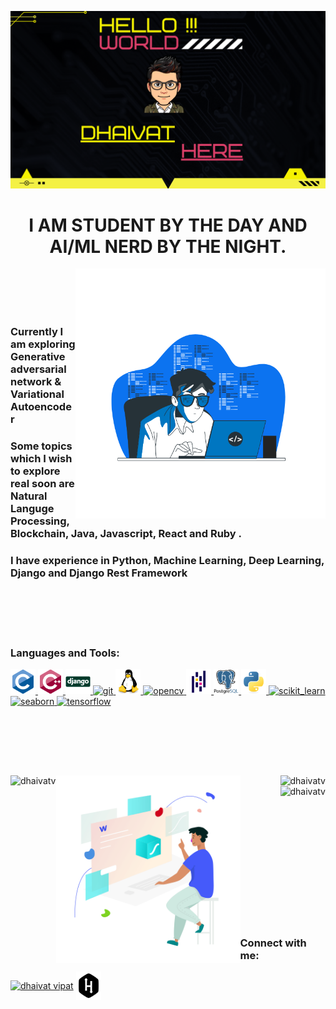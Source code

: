 ![MasterHead](https://github.com/DhaivatV/DhaivatV/blob/main/Screenshot%20from%202021-12-11%2005-20-45.png) 

<h1 align="center">I AM STUDENT BY THE DAY AND AI/ML NERD BY THE NIGHT.</h3>

<img align="right" alt="coding" width=400 src="https://github.com/DhaivatV/DhaivatV/blob/main/coding.gif">
<br></br>
<br></br>

<h3>Currently I am exploring Generative adversarial network & Variational Autoencoder</h3>
<h3>Some topics which I wish to explore real soon are Natural Languge  Processing, Blockchain, Java, Javascript, React and Ruby . </h3>
<h3>I have experience in  Python, Machine Learning, Deep Learning, Django and Django Rest Framework</h3>
<br></br>
<br></br>
<h3 align="left">Languages and Tools:</h3>
<p align="left"> <a href="https://www.cprogramming.com/" target="_blank" rel="noreferrer"> <img src="https://raw.githubusercontent.com/devicons/devicon/master/icons/c/c-original.svg" alt="c" width="40" height="40"/> </a> <a href="https://www.w3schools.com/cpp/" target="_blank" rel="noreferrer"> <img src="https://raw.githubusercontent.com/devicons/devicon/master/icons/cplusplus/cplusplus-original.svg" alt="cplusplus" width="40" height="40"/> </a> <a href="https://www.djangoproject.com/" target="_blank" rel="noreferrer"> <img src="https://raw.githubusercontent.com/devicons/devicon/master/icons/django/django-original.svg" alt="django" width="40" height="40"/> </a> <a href="https://git-scm.com/" target="_blank" rel="noreferrer"> <img src="https://www.vectorlogo.zone/logos/git-scm/git-scm-icon.svg" alt="git" width="40" height="40"/> </a> <a href="https://www.linux.org/" target="_blank" rel="noreferrer"> <img src="https://raw.githubusercontent.com/devicons/devicon/master/icons/linux/linux-original.svg" alt="linux" width="40" height="40"/> </a> <a href="https://opencv.org/" target="_blank" rel="noreferrer"> <img src="https://www.vectorlogo.zone/logos/opencv/opencv-icon.svg" alt="opencv" width="40" height="40"/> </a> <a href="https://pandas.pydata.org/" target="_blank" rel="noreferrer"> <img src="https://raw.githubusercontent.com/devicons/devicon/2ae2a900d2f041da66e950e4d48052658d850630/icons/pandas/pandas-original.svg" alt="pandas" width="40" height="40"/> </a> <a href="https://www.postgresql.org" target="_blank" rel="noreferrer"> <img src="https://raw.githubusercontent.com/devicons/devicon/master/icons/postgresql/postgresql-original-wordmark.svg" alt="postgresql" width="40" height="40"/> </a> <a href="https://www.python.org" target="_blank" rel="noreferrer"> <img src="https://raw.githubusercontent.com/devicons/devicon/master/icons/python/python-original.svg" alt="python" width="40" height="40"/> </a> <a href="https://scikit-learn.org/" target="_blank" rel="noreferrer"> <img src="https://upload.wikimedia.org/wikipedia/commons/0/05/Scikit_learn_logo_small.svg" alt="scikit_learn" width="40" height="40"/> </a> <a href="https://seaborn.pydata.org/" target="_blank" rel="noreferrer"> <img src="https://seaborn.pydata.org/_images/logo-mark-lightbg.svg" alt="seaborn" width="40" height="40"/> </a> <a href="https://www.tensorflow.org" target="_blank" rel="noreferrer"> <img src="https://www.vectorlogo.zone/logos/tensorflow/tensorflow-icon.svg" alt="tensorflow" width="40" height="40"/> </a> </p>
<br></br>

<br></br>
<p><img align="left" src="https://github-readme-stats.vercel.app/api/top-langs?username=dhaivatv&show_icons=true&locale=en&layout=compact" alt="dhaivatv" />
<img align="right" src="https://github-readme-streak-stats.herokuapp.com/?user=dhaivatv&" alt="dhaivatv" /></p>

<img align="left" alt="coding" width=295 height=300 src="https://github.com/DhaivatV/DhaivatV/blob/main/prog.gif">
 
<p>&nbsp;<img align="right" src="https://github-readme-stats.vercel.app/api?username=dhaivatv&show_icons=true&locale=en" alt="dhaivatv" /></p>
<p></p>

<br></br>
<br></br>
<br></br>
<br></br>
<br></br>
<br></br>


<h3 align="left">Connect with me:</h3>
<p align="left">
<a href="https://linkedin.com/in/dhaivat vipat" target="blank"><img align="center" src="https://raw.githubusercontent.com/rahuldkjain/github-profile-readme-generator/master/src/images/icons/Social/linked-in-alt.svg" alt="dhaivat vipat" height="30" width="40" /></a>
<a href="https://www.hackerrank.com/dv9148" target="blank"><img align="center" src="https://github.com/DhaivatV/DhaivatV/blob/main/hackerrank.svg" alt="dv9148" height="45" width="40" /></a>
</p>
<br></br>
